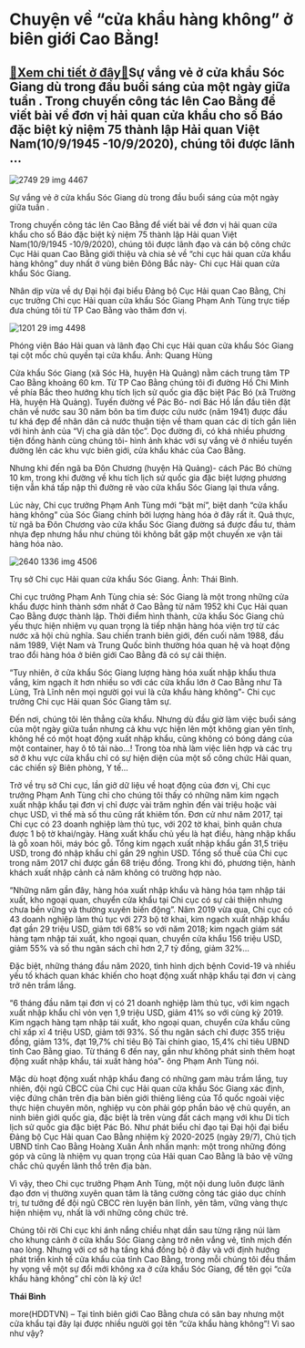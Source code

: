 Chuyện về “cửa khẩu hàng không” ở biên giới Cao Bằng!
=====================================================

[:gift:Xem chi tiết ở đây:gift:](https://hddtvn.com/chuyen-ve-cua-khau-hang-khong-o-bien-gioi-cao-bang/)Sự vắng vẻ ở cửa khẩu Sóc Giang dù trong đầu buổi sáng của một ngày giữa tuần . Trong chuyến công tác lên Cao Bằng để viết bài về đơn vị hải quan cửa khẩu cho số Báo đặc biệt kỷ niệm 75 thành lập Hải quan Việt Nam(10/9/1945 -10/9/2020), chúng tôi được lãnh …
------------------------------------------------------------------------------------------------------------------------------------------------------------------------------------------------------------------------------------------------------------------





![2749 29 img 4467](https://haiquanonline.com.vn/stores/news_dataimages/hoannm/082020/28/16/in_article/2749_29-_IMG_4467.jpg?rt=20200910084534 "Sự vắng vẻ ở cửa khẩu Sóc Giang dù trong đầu buổi sáng của một ngày giữa tuần .")


Sự vắng vẻ ở cửa khẩu Sóc Giang dù trong đầu buổi sáng của một ngày giữa tuần .



Trong chuyến công tác lên Cao Bằng để viết bài về đơn vị hải quan cửa khẩu cho số Báo đặc biệt kỷ niệm 75 thành lập Hải quan Việt Nam(10/9/1945 -10/9/2020), chúng tôi được lãnh đạo và cán bộ công chức Cục Hải quan Cao Bằng giới thiệu và chia sẻ về “chi cục hải quan cửa khẩu hàng không” duy nhất ở vùng biên Đông Bắc này- Chi cục Hải quan cửa khẩu Sóc Giang.


Nhân dịp vừa về dự Đại hội đại biểu Đảng bộ Cục Hải quan Cao Bằng, Chi cục trưởng Chi cục Hải quan cửa khẩu Sóc Giang Phạm Anh Tùng trực tiếp đưa chúng tôi từ TP Cao Bằng vào thăm đơn vị.





![1201 29 img 4498](https://haiquanonline.com.vn/stores/news_dataimages/hoannm/082020/28/16/in_article/1201_29-_IMG_4498.jpg?rt=20200910084534 "Phóng viên Báo Hải quan và lãnh đạo Chi cục Hải quan cửa khẩu Sóc Giang tại cột mốc chủ quyền tại cửa khẩu. 	 Ảnh: Quang Hùng")


Phóng viên Báo Hải quan và lãnh đạo Chi cục Hải quan cửa khẩu Sóc Giang tại cột mốc chủ quyền tại cửa khẩu. Ảnh: Quang Hùng



Cửa khẩu Sóc Giang (xã Sóc Hà, huyện Hà Quảng) nằm cách trung tâm TP Cao Bằng khoảng 60 km. Từ TP Cao Bằng chúng tôi đi đường Hồ Chi Minh về phía Bắc theo hướng khu tích lịch sử quốc gia đặc biệt Pác Bó (xã Trường Hà, huyện Hà Quảng). Tuyến đường về Pác Bó- nơi Bác Hồ lần đầu tiên đặt chân về nước sau 30 năm bôn ba tìm được cứu nước (năm 1941) được đầu tư khá đẹp để nhân dân cả nước thuận tiện về tham quan các di tích gắn liên với hình ảnh của “Vị cha già dân tộc”. Dọc đường đi, có khá nhiều phương tiện đồng hành cùng chúng tôi- hình ảnh khác với sự vắng vẻ ở nhiều tuyến đường lên các khu vực biên giới, cửa khẩu khác của Cao Bằng.


Nhưng khi đến ngã ba Đôn Chương (huyện Hà Quảng)- cách Pác Bó chừng 10 km, trong khi đường về khu tích lịch sử quốc gia đặc biệt lượng phương tiện vẫn khá tấp nập thì đường rẽ vào cửa khẩu Sóc Giang lại thưa vắng.


Lúc này, Chi cục trưởng Phạm Anh Tùng mới “bật mí”, biệt danh “cửa khẩu hàng không” của Sóc Giang chính bởi lượng hàng hóa ở đây rất ít. Quả thực, từ ngã ba Đôn Chương vào cửa khẩu Sóc Giang đường sá được đầu tư, thảm nhựa đẹp nhưng hầu như chúng tôi không bắt gặp một chuyến xe vận tải hàng hóa nào.





![2640 1336 img 4506](https://haiquanonline.com.vn/stores/news_dataimages/hoannm/082020/28/16/in_article/2640_1336_IMG_4506.jpg?rt=20200910084534 "Trụ sở Chi cục Hải quan cửa khẩu Sóc Giang. Ảnh: Thái Bình.")


Trụ sở Chi cục Hải quan cửa khẩu Sóc Giang. Ảnh: Thái Bình.



Chi cục trưởng Phạm Anh Tùng chia sẻ: Sóc Giang là một trong những cửa khẩu được hình thành sớm nhất ở Cao Bằng từ năm 1952 khi Cục Hải quan Cao Bằng được thành lập. Thời điểm hình thành, cửa khẩu Sóc Giang chủ yếu thực hiện nhiệm vụ quan trọng là tiếp nhận hàng hóa viện trợ từ các nước xã hội chủ nghĩa. Sau chiến tranh biên giới, đến cuối năm 1988, đầu năm 1989, Việt Nam và Trung Quốc bình thường hóa quan hệ và hoạt động trao đổi hàng hóa ở biên giới Cao Bằng đã có sự cải thiện.


“Tuy nhiên, ở cửa khẩu Sóc Giang lượng hàng hóa xuất nhập khẩu thưa vắng, kim ngạch ít hơn nhiều so với các cửa khẩu lớn ở Cao Bằng như Tà Lùng, Trà Lĩnh nên mọi người gọi vui là cửa khẩu hàng không”- Chi cục trưởng Chi cục Hải quan Sóc Giang tâm sự.


Đến nơi, chúng tôi lên thẳng cửa khẩu. Nhưng dù đầu giờ làm việc buổi sáng của một ngày giữa tuần nhưng cả khu vực hiện lên một không gian yên tĩnh, không hề có một hoạt động xuất nhập khẩu, cũng không có bóng dáng của một container, hay ô tô tải nào…! Trong tòa nhà làm việc liên hợp và các trụ sở ở khu vực cửa khẩu chỉ có sự hiện diện của một số công chức Hải quan, các chiến sỹ Biên phòng, Y tế…


Trở về trụ sở Chi cục, lần giở dữ liệu về hoạt động của đơn vị, Chi cục trưởng Phạm Anh Tùng chỉ cho chúng tôi thấy có những năm kim ngạch xuất nhập khẩu tại đơn vị chỉ được vài trăm nghìn đến vài triệu hoặc vài chục USD, vì thế mà số thu cũng rất khiêm tốn. Đơn cử như năm 2017, tại Chi cục có 23 doanh nghiệp làm thủ tục, với 202 tờ khai, bình quân chưa được 1 bộ tờ khai/ngày. Hàng xuất khẩu chủ yếu là hạt điều, hàng nhập khẩu là gỗ xoan hôi, máy bóc gỗ. Tổng kim ngạch xuất nhập khẩu gần 31,5 triệu USD, trong đó nhập khẩu chỉ gần 29 nghìn USD. Tổng số thuế của Chi cục trong năm 2017 chỉ được gần 68 triệu đồng. Trong khi đó, phương tiện, hành khách xuất nhập cảnh cả năm không có trường hợp nào.


“Những năm gần đây, hàng hóa xuất nhập khẩu và hàng hóa tạm nhập tái xuất, kho ngoại quan, chuyển cửa khẩu tại Chi cục có sự cải thiện nhưng chưa bền vững và thường xuyên biến động”. Năm 2019 vừa qua, Chi cục có 43 doanh nghiệp làm thủ tục với 273 bộ tờ khai, kim ngạch xuất nhập khẩu đạt gần 29 triệu USD, giảm tới 68% so với năm 2018; kim ngạch giám sát hàng tạm nhập tái xuất, kho ngoại quan, chuyển cửa khẩu 156 triệu USD, giảm 55% và số thu ngân sách chỉ hơn 2,7 tỷ đồng, giảm 32%…


Đặc biệt, những tháng đầu năm 2020, tình hình dịch bệnh Covid-19 và nhiều yếu tố khách quan khác khiến cho hoạt động xuất nhập khẩu tại đơn vị càng trở nên trầm lắng.


“6 tháng đầu năm tại đơn vị có 21 doanh nghiệp làm thủ tục, với kim ngạch xuất nhập khẩu chỉ vỏn vẹn 1,9 triệu USD, giảm 41% so với cùng kỳ 2019. Kim ngạch hàng tạm nhập tái xuất, kho ngoại quan, chuyển cửa khẩu cũng chỉ xấp xỉ 4 triệu USD, giảm tới 93%. Số thu ngân sách chỉ được 355 triệu đồng, giảm 13%, đạt 19,7% chỉ tiêu Bộ Tài chính giao, 15,4% chỉ tiêu UBND tỉnh Cao Bằng giao. Từ tháng 6 đến nay, gần như không phát sinh thêm hoạt động xuất nhập khẩu, tái xuất hàng hóa”- ông Phạm Anh Tùng nói.


Mặc dù hoạt động xuất nhập khẩu đang có những gam màu trầm lắng, tuy nhiên, đội ngũ CBCC của Chi cục Hải quan cửa khẩu Sóc Giang xác định, việc đứng chân trên địa bàn biên giới thiêng liêng của Tổ quốc ngoài việc thực hiện chuyên môn, nghiệp vụ còn phải góp phần bảo vệ chủ quyền, an ninh biên giới quốc gia, đặc biệt là trên vùng đất cách mạng với khu Di tích lịch sử quốc gia đặc biệt Pác Bó. Như phát biểu chỉ đạo tại Đại hội đại biểu Đảng bộ Cục Hải quan Cao Bằng nhiệm kỳ 2020-2025 (ngày 29/7), Chủ tịch UBND tỉnh Cao Bằng Hoàng Xuân Ánh nhấn mạnh: một trong những đóng góp và cũng là nhiệm vụ quan trọng của Hải quan Cao Bằng là bảo vệ vững chắc chủ quyền lãnh thổ trên địa bàn.


Vì vậy, theo Chi cục trưởng Phạm Anh Tùng, một nội dung luôn được lãnh đạo đơn vị thường xuyên quan tâm là tăng cường công tác giáo dục chính trị, tư tưởng để đội ngũ CBCC rèn luyện bản lĩnh, yên tâm, vững vàng thực hiện nhiệm vụ, nhất là với những công chức trẻ.


Chúng tôi rời Chi cục khi ánh nắng chiều nhạt dần sau từng rặng núi làm cho khung cảnh ở cửa khẩu Sóc Giang càng trở nên vắng vẻ, tĩnh mịch đến nao lòng. Nhưng với cơ sở hạ tầng khá đồng bộ ở đây và với định hướng phát triển kinh tế cửa khẩu của tỉnh Cao Bằng, trong mỗi chúng tôi đều thầm hy vọng về một sự đổi mới không xa ở cửa khẩu Sóc Giang, để tên gọi “cửa khẩu hàng không” chỉ còn là ký ức!




**Thái Bình**



more(HDDTVN) – Tại tỉnh biên giới Cao Bằng chưa có sân bay nhưng một cửa khẩu tại đây lại được nhiều người gọi tên “cửa khẩu hàng không”! Vì sao như vậy?

